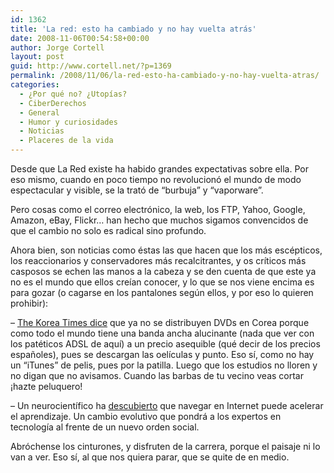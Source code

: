 ```yaml
---
id: 1362
title: 'La red: esto ha cambiado y no hay vuelta atrás'
date: 2008-11-06T00:54:58+00:00
author: Jorge Cortell
layout: post
guid: http://www.cortell.net/?p=1369
permalink: /2008/11/06/la-red-esto-ha-cambiado-y-no-hay-vuelta-atras/
categories:
  - ¿Por qué no? ¿Utopías?
  - CiberDerechos
  - General
  - Humor y curiosidades
  - Noticias
  - Placeres de la vida
---
```

Desde que La Red existe ha habido grandes expectativas sobre ella. Por eso mismo, cuando en poco tiempo no revolucionó el mundo de modo espectacular y visible, se la trató de &#8220;burbuja&#8221; y &#8220;vaporware&#8221;.

Pero cosas como el correo electrónico, la web, los FTP, Yahoo, Google, Amazon, eBay, Flickr&#8230; han hecho que muchos sigamos convencidos de que el cambio no solo es radical sino profundo.

Ahora bien, son noticias como éstas las que hacen que los más escépticos, los reaccionarios y conservadores más recalcitrantes, y os críticos más casposos se echen las manos a la cabeza y se den cuenta de que este ya no es el mundo que ellos creían conocer, y lo que se nos viene encima es para gozar (o cagarse en los pantalones según ellos, y por eso lo quieren prohibir):

&#8211; <a title="http://www.koreatimes.co.kr/www/news/biz/2008/09/123_30420.html" href="http://www.koreatimes.co.kr/www/news/biz/2008/09/123_30420.html" target="_blank">The Korea Times dice</a> que ya no se distribuyen DVDs en Corea porque como todo el mundo tiene una banda ancha alucinante (nada que ver con los patéticos ADSL de aquí) a un precio asequible (qué decir de los precios españoles), pues se descargan las oelículas y punto. Eso sí, como no hay un &#8220;iTunes&#8221; de pelis, pues por la patilla. Luego que los estudios no lloren y no digan que no avisamos. Cuando las barbas de tu vecino veas cortar ¡hazte peluquero!

&#8211; Un neurocientífico ha <a title="http://digital.telepolis.com/cgi-bin/reubica?id=514100&origen=EDTecnologia" href="http://digital.telepolis.com/cgi-bin/reubica?id=514100&origen=EDTecnologia" target="_blank">descubierto</a> que navegar en Internet puede acelerar el aprendizaje. Un cambio evolutivo que pondrá a los expertos en tecnología al frente de un nuevo orden social.

Abróchense los cinturones, y disfruten de la carrera, porque el paisaje ni lo van a ver. Eso sí, al que nos quiera parar, que se quite de en medio.